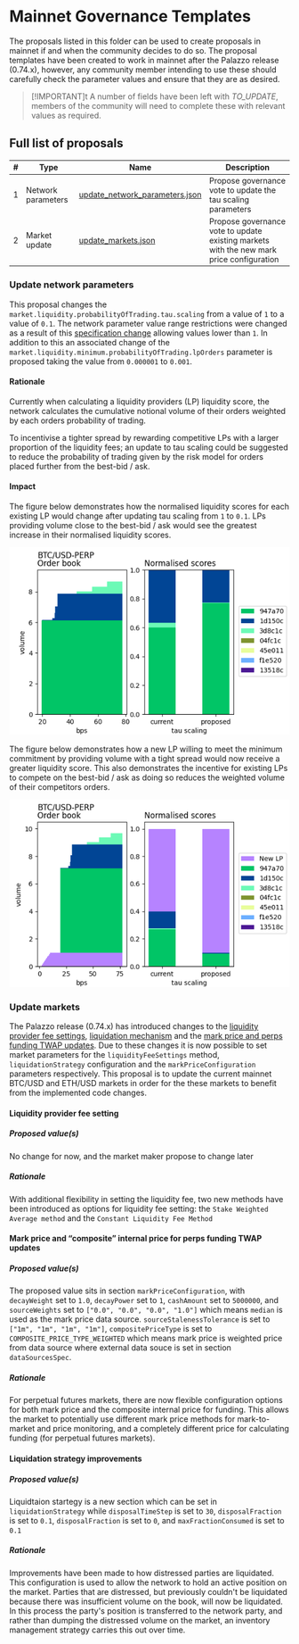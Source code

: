 # Mainnet Governance Templates

The proposals listed in this folder can be used to create proposals in mainnet if and when the community decides to do so. The proposal templates have been created to work in mainnet after the Palazzo release (0.74.x), however, any community member intending to use these should carefully check the parameter values and ensure that they are as desired.

> [!IMPORTANT]t
> A number of fields have been left with *TO_UPDATE*, members of the community will need to complete these with relevant values as required.


## Full list of proposals

  | #   | Type           | Name                        | Description |
  | --- | -------------- |---------------------------- |----------- |
  | 1   | Network parameters  | [update_network_parameters.json](./update_network_parameters.json)     | Propose governance vote to update the tau scaling parameters      |
  | 2   | Market update | [update_markets.json](./update_markets.json)   | Propose governance vote to update existing markets with the new mark price configuration  |



### Update network parameters

This proposal changes the `market.liquidity.probabilityOfTrading.tau.scaling` from a value of `1` to a value of `0.1`. The network parameter value range restrictions were changed as a result of this [specification change](https://github.com/vegaprotocol/specs/pull/2134/files) allowing values lower than `1`. In addition to this an associated change of the `market.liquidity.minimum.probabilityOfTrading.lpOrders` parameter is proposed taking the value from `0.000001` to `0.001`.

#### Rationale

Currently when calculating a liquidity providers (LP) liquidity score, the network calculates the cumulative notional volume of their orders weighted by each orders probability of trading.

To incentivise a tighter spread by rewarding competitive LPs with a larger proportion of the liquidity fees; an update to tau scaling could be suggested to reduce the probability of trading given by the risk model for orders placed further from the best-bid / ask.


#### Impact

The figure below demonstrates how the normalised liquidity scores for each existing LP would change after updating tau scaling from `1` to `0.1`. LPs providing volume close to the best-bid / ask would see the greatest increase in their normalised liquidity scores.

![](./btcusd_liquidity_scores_1.png)

The figure below demonstrates how a new LP willing to meet the minimum commitment by providing volume with a tight spread would now receive a greater liquidity score. This also demonstrates the incentive for existing LPs to compete on the best-bid / ask as doing so reduces the weighted volume of their competitors orders.

![](./btcusd_liquidity_scores_2.png)

### Update markets

The Palazzo release (0.74.x) has introduced changes to the [liquidity provider fee settings](https://github.com/vegaprotocol/roadmap/issues/81), [liquidation mechanism](https://github.com/vegaprotocol/roadmap/issues/85) and the [mark price and perps funding TWAP updates](https://github.com/vegaprotocol/roadmap/issues/89). Due to these changes it is now possible to set market parameters for the `liquidityFeeSettings` method, `liquidationStrategy` configuration and the `markPriceConfiguration` parameters respectively. This proposal is to update the current mainnet BTC/USD and ETH/USD markets in order for the these markets to benefit from the implemented code changes.

#### Liquidity provider fee setting 

##### Proposed value(s)

No change for now, and the market maker propose to change later

##### Rationale 

With additional flexibility in setting the liquidity fee, two new methods have been introduced as options for liquidity fee setting: the `Stake Weighted Average method` and the `Constant Liquidity Fee Method`

#### Mark price and “composite” internal price for perps funding TWAP updates

##### Proposed value(s)

The proposed value sits in section `markPriceConfiguration`, with `decayWeight` set to `1.0`, `decayPower` set to `1`, `cashAmount` set to `5000000`, and `sourceWeights` set to `["0.0", "0.0", "0.0", "1.0"]` which means `median` is used as the mark price data source. `sourceStalenessTolerance` is set to `["1m", "1m", "1m", "1m"]`, `compositePriceType` is set to `COMPOSITE_PRICE_TYPE_WEIGHTED` which means mark price is weighted price from data source where external data souce is set in section `dataSourcesSpec`. 

##### Rationale

For perpetual futures markets, there are now flexible configuration options for both mark price and the composite internal price for funding. This allows the market to potentially use different mark price methods for mark-to-market and price monitoring, and a completely different price for calculating funding (for perpetual futures markets).

#### Liquidation strategy improvements

##### Proposed value(s)

Liquidtaion startegy is a new section which can be set in `liquidationStrategy` while `disposalTimeStep` is set to `30`, `disposalFraction` is set to `0.1`, `disposalFraction` is set to `0`, and `maxFractionConsumed` is set to `0.1`

##### Rationale

Improvements have been made to how distressed parties are liquidated. This configuration is used to allow the network to hold an active position on the market. Parties that are distressed, but previously couldn't be liquidated because there was insufficient volume on the book, will now be liquidated. In this process the party's position is transferred to the network party, and rather than dumping the distressed volume on the market, an inventory management strategy carries this out over time.
